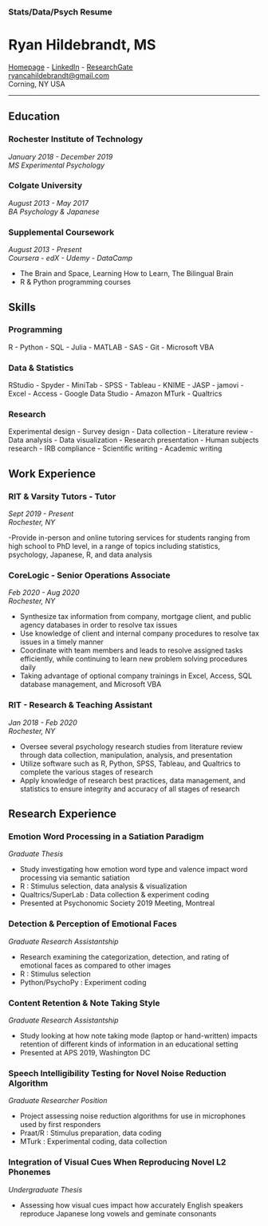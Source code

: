 ### Stats/Data/Psych Resume

# Ryan Hildebrandt, MS

[Homepage](https://github.com/ryancahildebrandt) - [LinkedIn](https://linkedin.com/in/rcah) - [ResearchGate](https://researchgate.net/profile/Ryan\_Hildebrandt)<br>
ryancahildebrandt@gmail.com<br>
Corning, NY USA<br>

---

## Education

### Rochester Institute of Technology

*January 2018 - December 2019*<br>
*MS Experimental Psychology*<br>

### Colgate University

*August 2013 - May 2017*<br>
*BA Psychology & Japanese*<br>

### Supplemental Coursework

*August 2013 - Present*<br>
*Coursera - edX - Udemy - DataCamp*<br>

- The Brain and Space, Learning How to Learn, The Bilingual Brain 
- R & Python programming courses

## Skills

### Programming

R - Python - SQL - Julia - MATLAB - SAS - Git - Microsoft VBA

### Data & Statistics

RStudio - Spyder - MiniTab - SPSS - Tableau - KNIME - JASP - jamovi - Excel - Access - Google Data Studio - Amazon MTurk - Qualtrics

### Research

Experimental design - Survey design - Data collection - Literature review - Data analysis - Data visualization - Research presentation - Human subjects research - IRB compliance - Scientific writing - Academic writing

## Work Experience

### RIT & Varsity Tutors - Tutor

*Sept 2019 - Present*<br>
*Rochester, NY*<br>

-Provide in-person and online tutoring services for students ranging from high school to PhD level, in a range of topics including statistics, psychology, Japanese, R, and data analysis

### CoreLogic - Senior Operations Associate

*Feb 2020 - Aug 2020*<br>
*Rochester, NY*<br>

- Synthesize tax information from company, mortgage client, and public agency databases in order to resolve tax issues
- Use knowledge of client and internal company procedures to resolve tax issues in a timely manner
- Coordinate with team members and leads to resolve assigned tasks efficiently, while continuing to learn new problem solving procedures daily
- Taking advantage of optional company trainings in Excel, Access, SQL database management, and Microsoft VBA

### RIT - Research & Teaching Assistant

*Jan 2018 - Feb 2020*<br>
*Rochester, NY*<br>

- Oversee several psychology research studies from literature review through data collection, manipulation, analysis, and presentation
- Utilize software such as R, Python, SPSS, Tableau, and Qualtrics to complete the various stages of research
- Apply knowledge of research best practices, data management, and statistics to ensure integrity and accuracy of all stages of research

## Research Experience

### Emotion Word Processing in a Satiation Paradigm

*Graduate Thesis*<br>

- Study investigating how emotion word type and valence impact word processing via semantic satiation
- R : Stimulus selection, data analysis \& visualization
- Qualtrics/SuperLab : Data collection \& experiment coding
- Presented at Psychonomic Society 2019 Meeting, Montreal

### Detection & Perception of Emotional Faces

*Graduate Research Assistantship*<br>

- Research examining the categorization, detection, and rating of emotional faces as compared to other images
- R : Stimulus selection
- Python/PsychoPy : Experiment coding

### Content Retention & Note Taking Style

*Graduate Research Assistantship*<br>

- Study looking at how note taking mode (laptop or hand-written) impacts retention of different kinds of information in an educational setting
- Presented at APS 2019, Washington DC

### Speech Intelligibility Testing for Novel Noise Reduction Algorithm

*Graduate Researcher Position*<br>

- Project assessing noise reduction algorithms for use in microphones used by first responders
- Praat/R : Stimulus preparation, data coding
- MTurk : Experimental coding, data collection

### Integration of Visual Cues When Reproducing Novel L2 Phonemes

*Undergraduate Thesis*<br>

- Assessing how visual cues impact how accurately English speakers reproduce Japanese long vowels and geminate consonants

